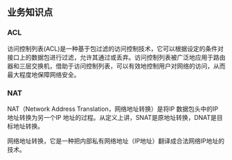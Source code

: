 ## 业务知识点

### ACL
访问控制列表(ACL)是一种基于包过滤的访问控制技术，它可以根据设定的条件对接口上的数据包进行过滤，允许其通过或丢弃。访问控制列表被广泛地应用于路由器和三层交换机，借助于访问控制列表，可以有效地控制用户对网络的访问，从而最大程度地保障网络安全。

### NAT
NAT（Network Address Translation，网络地址转换）是将IP 数据包头中的IP 地址转换为另一个IP 地址的过程。从定义上讲，SNAT是原地址转换，DNAT是目标地址转换。

网络地址转换，它是一种把内部私有网络地址（IP地址）翻译成合法网络IP地址的技术。